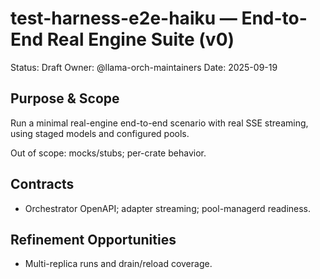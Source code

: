 # test-harness-e2e-haiku — End-to-End Real Engine Suite (v0)

Status: Draft
Owner: @llama-orch-maintainers
Date: 2025-09-19

## Purpose & Scope

Run a minimal real-engine end-to-end scenario with real SSE streaming, using staged models and configured pools.

Out of scope: mocks/stubs; per-crate behavior.

## Contracts
- Orchestrator OpenAPI; adapter streaming; pool-managerd readiness.

## Refinement Opportunities
- Multi-replica runs and drain/reload coverage.
